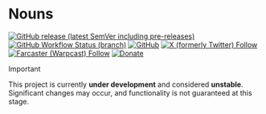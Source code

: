 # Nouns

[![GitHub release (latest SemVer including pre-releases)](https://img.shields.io/github/v/release/nekofar/nouns?include_prereleases)](https://github.com/nekofar/nouns/releases)
[![GitHub Workflow Status (branch)](https://img.shields.io/github/actions/workflow/status/nekofar/nouns/build.yml)](https://github.com/nekofar/nouns/actions/workflows/build.yml)
[![GitHub](https://img.shields.io/github/license/nekofar/nouns)](https://github.com/nekofar/nouns/blob/master/LICENSE)
[![X (formerly Twitter) Follow](https://img.shields.io/badge/follow-%40nekofar-ffffff?logo=x&style=flat)](https://x.com/nekofar)
[![Farcaster (Warpcast) Follow](https://img.shields.io/badge/follow-%40nekofar-855DCD.svg?logo=farcaster&logoColor=f5f5f5&style=flat)](https://warpcast.com/nekofar)
[![Donate](https://img.shields.io/badge/donate-nekofar.crypto-a2b9bc?logo=ethereum&logoColor=f5f5f5)](https://ud.me/nekofar.crypto)

> [!IMPORTANT]
> This project is currently **under development** and considered **unstable**. Significant changes may occur, and
functionality is not guaranteed at this stage.
